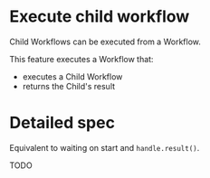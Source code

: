# Execute child workflow

Child Workflows can be executed from a Workflow.

This feature executes a Workflow that:

- executes a Child Workflow 
- returns the Child's result

# Detailed spec

Equivalent to waiting on start and `handle.result()`.

TODO